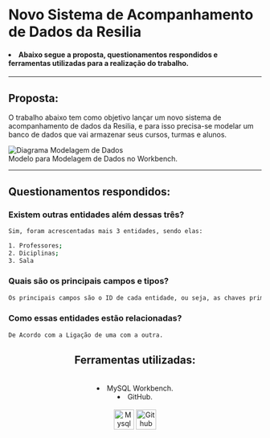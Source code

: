 <h1> Novo Sistema de Acompanhamento de Dados da Resilia </h1>
<h4><li> Abaixo segue a proposta, questionamentos respondidos e ferramentas utilizadas para a realização do trabalho.</li></h4>
<hr>
 <h2> Proposta:</h2>
<p>
O trabalho abaixo tem como objetivo lançar um novo sistema de
acompanhamento de dados da Resilia, e para isso precisa-se modelar um
banco de dados que vai armazenar seus cursos, turmas e alunos.


![Diagrama Modelagem de Dados](https://user-images.githubusercontent.com/112362301/208192321-f2f84873-7de1-4e64-baab-b52a4a4f60f2.png)
<br>
 Modelo para Modelagem de Dados no Workbench.
 <br>
 <hr>
 <h2> Questionamentos respondidos:</h2>
 
 <h3> Existem outras entidades além dessas três? </h3>

```sh
Sim, foram acrescentadas mais 3 entidades, sendo elas:

1. Professores;
2. Diciplinas;
3. Sala


```

<h3> Quais são os principais campos e tipos? </h3>

```sh
Os principais campos são o ID de cada entidade, ou seja, as chaves primárias. Esse campos, em sua totalidade, são INT, pois precisam ser incrementados, como por exemplo a quantidade.

```

<h3> Como essas entidades estão relacionadas? </h3>

```sh
De Acordo com a Ligação de uma com a outra.

```
<div align='center'>

## Ferramentas utilizadas:

</div>
<br>
<div align='center'>

 <li> MySQL Workbench. </li>
 <li> GitHub. </li>

</div>
 <div style="display: inline_block" align = "center"><br>

  <img align="center" alt="Mysql" height="40" width="40" src="https://e7.pngegg.com/pngimages/747/798/png-clipart-mysql-mysql.png" />
  <img align="center" alt="Github" height="40" width="40" src="https://icones.pro/wp-content/uploads/2021/06/symbole-github-violet.png" />
        
</div>
